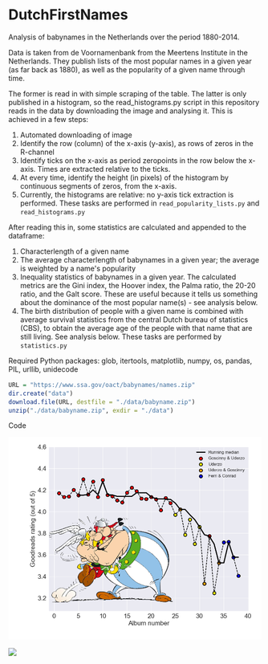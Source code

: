 # DutchFirstNames
Analysis of babynames in the Netherlands over the period 1880-2014.

Data is taken from de Voornamenbank from the Meertens Institute in the Netherlands. They publish lists of the  most popular names in a given year (as far back as 1880), as well as the popularity of a given name through time. 

The former is read in with simple scraping of the table. The latter is only published in a histogram, so the read_histograms.py script in this repository reads in the data by downloading the image and analysing it. This is achieved in a few steps:
1. Automated downloading of image
1. Identify the row (column) of the x-axis (y-axis), as rows of zeros in the R-channel
1. Identify ticks on the x-axis as period zeropoints in the row below the x-axis. Times are extracted relative to the ticks.
1. At every time, identify the height (in pixels) of the histogram by continuous segments of zeros, from the x-axis.
1. Currently, the histograms are relative: no y-axis tick extraction is performed. 
These tasks are performed in `read_popularity_lists.py` and `read_histograms.py`

After reading this in, some statistics are calculated and appended to the dataframe: 
1. Characterlength of a given name
1. The average characterlength of babynames in a given year; the average is weighted by a name's popularity
1. Inequality statistics of babynames in a given year. The calculated metrics are the Gini index, the Hoover index, the Palma ratio, the 20-20 ratio, and the Galt score. These are useful because it tells us something about the dominance of the most popular name(s) - see analysis below. 
1. The birth distribution of people with a given name is combined with average survival statistics from the central Dutch bureau of statistics (CBS), to obtain the average age of the people with that name that are still living. See analysis below. 
These tasks are performed by `statistics.py`

Required Python packages:
glob, itertools, matplotlib, numpy, os, pandas, PIL, urllib, unidecode

``` r
URL = "https://www.ssa.gov/oact/babynames/names.zip"
dir.create("data")
download.file(URL, destfile = "./data/babyname.zip")
unzip("./data/babyname.zip", exdir = "./data")
```

Code

![This is about asterix](https://github.com/Josha91/GoodScraping/blob/master/asterix_scores.png)

![](../GoodScraping/asterix_scores.png)
